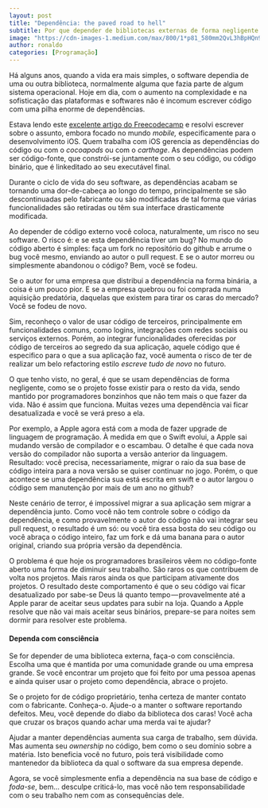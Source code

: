```yaml
---
layout: post
title: "Dependência: the paved road to hell"
subtitle: Por que depender de bibliotecas externas de forma negligente é ruim
image: "https://cdn-images-1.medium.com/max/800/1*p81_580mm2QvL3hBpHQn9A.jpeg"
author: ronaldo
categories: [Programação]
---
```


Há alguns anos, quando a vida era mais simples, o software
dependia de uma ou outra biblioteca, normalmente alguma que fazia parte
de algum sistema operacional. Hoje em dia, com o aumento na complexidade
e na sofisticação das plataformas e softwares não é incomum escrever
código com uma pilha enorme de dependências.

Estava lendo este 
[excelente artigo do Freecodecamp](https://medium.freecodecamp.com/code-dependencies-are-the-devil-35ed28b556d#.75blw23sh)
e resolvi escrever sobre o assunto, embora focado no mundo *mobile,*
especificamente para o desenvolvimento iOS. Quem trabalha com iOS gerencia as
dependências do código ou com o *cocoapods* ou com o *carthage*. As dependências
podem ser código-fonte, que constrói-se juntamente com o seu código, ou código
binário, que é linkeditado ao seu executável final.

Durante o ciclo de vida do seu software, as dependências acabam se tornando uma
dor-de-cabeça ao longo do tempo, principalmente se são descontinuadas pelo
fabricante ou são modificadas de tal forma que várias funcionalidades são
retiradas ou têm sua interface drasticamente modificada.

Ao depender de código externo você coloca, naturalmente, um risco no seu
software. O risco é: e se esta dependência tiver um bug? No mundo do código
aberto é simples: faça um fork no repositório do github e arrume o bug você
mesmo, enviando ao autor o pull request. E se o autor morreu ou simplesmente
abandonou o código? Bem, você se fodeu.

Se o autor for uma empresa que distribui a dependência na forma binária, a coisa
é um pouco pior. E se a empresa quebrou ou foi comprada numa aquisição
predatória, daquelas que existem para tirar os caras do mercado? Você se fodeu
de novo.

Sim, reconheço o valor de usar código de terceiros, principalmente em
funcionalidades comuns, como logins, integrações com redes sociais ou serviços
externos. Porém, ao integrar funcionalidades oferecidas por código de terceiros
ao segredo da sua aplicação, aquele código que é especifico para o que a sua
aplicação faz, você aumenta o risco de ter de realizar um belo refactoring
estilo *escreve tudo de novo* no futuro.

O que tenho visto, no geral, é que se usam dependências de forma negligente,
como se o projeto fosse existir para o resto da vida, sendo mantido por
programadores bonzinhos que não tem mais o que fazer da vida. Não é assim que
funciona. Muitas vezes uma dependência vai ficar desatualizada e você se verá
preso a ela.

Por exemplo, a Apple agora está com a moda de fazer upgrade de linguagem de
programação. À medida em que o Swift evolui, a Apple sai mudando versão de
compilador e o escambau. O detalhe é que cada nova versão do compilador não
suporta a versão anterior da linguagem. Resultado: você precisa,
necessariamente, migrar o raio da sua base de código inteira para a nova versão
se quiser continuar no jogo. Porém, o que acontece se uma dependência sua está
escrita em swift e o autor largou o código sem manutenção por mais de um ano no
github?

Neste cenário de terror, é impossível migrar a sua aplicação sem migrar a
dependência junto. Como você não tem controle sobre o código da dependência, e
como provavelmente o autor do código não vai integrar seu pull request, o
resultado é um só: ou você tira essa bosta do seu código ou você abraça o código
inteiro, faz um fork e dá uma banana para o autor original, criando sua própria
versão da dependência.

O problema é que hoje os programadores brasileiros vêem no código-fonte aberto
uma forma de diminuir seu trabalho. São raros os que contribuem de volta nos
projetos. Mais raros ainda os que participam ativamente dos projetos. O
resultado deste comportamento é que o seu código vai ficar desatualizado por
sabe-se Deus lá quanto tempo — provavelmente até a Apple parar de aceitar seus
updates para subir na loja. Quando a Apple resolve que não vai mais aceitar seus
binários, prepare-se para noites sem dormir para resolver este problema.

#### Dependa com consciência

Se for depender de uma biblioteca externa, faça-o com consciência. Escolha uma
que é mantida por uma comunidade grande ou uma empresa grande. Se você encontrar
um projeto que foi feito por uma pessoa apenas e ainda quiser usar o projeto
como dependência, abrace o projeto.

Se o projeto for de código proprietário, tenha certeza de manter contato com o
fabricante. Conheça-o. Ajude-o a manter o software reportando defeitos. Meu,
você depende do diabo da biblioteca dos caras! Você acha que cruzar os braços
quando achar uma merda vai te ajudar?

Ajudar a manter dependências aumenta sua carga de trabalho, sem dúvida. Mas
aumenta seu *ownership* no código, bem como o seu domínio sobre a matéria. Isto
beneficia você no futuro, pois terá visibilidade como mantenedor da biblioteca
da qual o software da sua empresa depende.

Agora, se você simplesmente enfia a dependência na sua base de código e
*foda-se*, bem… desculpe criticá-lo, mas você não tem responsabilidade com o seu
trabalho nem com as consequências dele.
